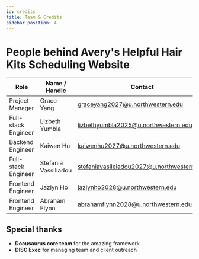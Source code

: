 ```yaml
---
id: credits
title: Team & Credits
sidebar_position: 4
---
```


# People behind Avery's Helpful Hair Kits Scheduling Website

| Role                | Name / Handle        | Contact                                    |
| ------------------- | -------------------- | ------------------------------------------ |
| Project Manager     | Grace Yang           | graceyang2027@u.northwestern.edu           |
| Full-stack Engineer | Lizbeth Yumbla       | lizbethyumbla2025@u.northwestern.edu       |
| Backend Engineer    | Kaiwen Hu            | kaiwenhu2027@u.northwestern.edu            |
| Full-stack Engineer | Stefania Vassiliadou | stefaniavasileiadou2027@u.northwestern.edu |
| Frontend Engineer   | Jazlyn Ho            | jazlynho2028@u.northwestern.edu            |
| Frontend Engineer   | Abraham Flynn        | abrahamflynn2028@u.northwestern.edu        |

## Special thanks

- **Docusaurus core team** for the amazing framework
- **DISC Exec** for managing team and client outreach

<!-- ## How to add yourself

1. Edit `/docs/hand-off-documentation/credits.md`.
2. Submit a pull request with the change.
3. We squash‑merge into `main` after review. -->
